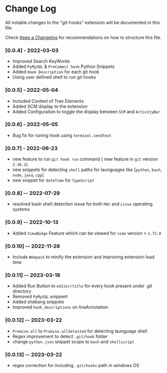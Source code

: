 # Change Log

All notable changes to the "git-hooks" extension will be documented in this file.

Check [Keep a Changelog](http://keepachangelog.com/) for recommendations on how to structure this file.

### [0.0.4] - 2022-03-03
- Improved Search KeyWords
- Added `PyMySQL` & `PreCommit hook` Python Snippets
- Added `Hook Description` for each git hook
- Using user defined shell to run git hooks

### [0.0.5] - 2022-05-04
- Included Context of Tree Elements
- Added SCM display to the extension
- Added Configuration to toggle the display between `SCM` and `ActivityBar`

### [0.0.6] - 2022-05-05
- Bug fix for runing hook using `terminal.sendText`

### [0.0.7] - 2022-06-23
- new feature to run `git hook run` command ( new feature in `git` version `2.36.1`)
- new snippets for detecting `shell` paths for launguages like [`python`, `bash`, `node`, `java`, `cpp`]
- new snippet for `dateTime` for `TypeScript`

### [0.0.8] -- 2022-07-29
- resolved bash shell detection issue for both `MAC` and `Linux` operating systems

### [0.0.9] -- 2022-10-13
- Added `ViewBadge` Feature which can be viewed for `code` version > `1.72.0`

### [0.0.10] -- 2022-11-28
- Include `Webpack` to minify the extension and improving extension load time

### [0.0.11] -- 2023-03-18
- Added Run Button to `editor/title` for every hook present under .git directory
- Removed `PyMySQL` snippent
- Added shebang snippets
- Improved `hook_descriptions` on lineAnnotation

### [0.0.12] -- 2023-03-22
- `Promise.all` to `Promise.allSelected` for detecting launguage shell
- Regex improvement to detect `.git/hook` folder
- change `python.json` snippet scope to `bash` and `shellscript`

### [0.0.13] -- 2023-03-22
- regex correction for including `.git/hooks` path in windows OS